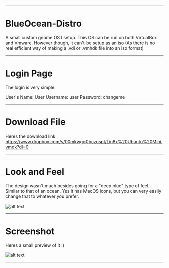 ------------------------------------------------------

# BlueOcean-Distro
A small custom gnome OS I setup.
This OS can be run on both VirtualBox and Vmware.
However though, it can't be setup as an iso (As there is no real efficient way of making a .vdi or .vmhdk file into an iso format)

------------------------------------------------------

# Login Page

The login is very simple:

User's Name: User
Username: user
Password: changeme

------------------------------------------------------

# Download File

Heres the download link:
https://www.dropbox.com/s/00mkwgc0bczospt/Lin8x%20Ubuntu%20Mini.vmdk?dl=0

------------------------------------------------------

# Look and Feel

The design wasn't much besides going for a "deep blue" type of feel. Similar to that of an ocean. Yes it has MacOS icons, but you can very easily change that to whatever you prefer.

![alt text](https://cdn.discordapp.com/attachments/486301631969755136/508417629313171468/image0.jpg)

------------------------------------------------------

# Screenshot

Heres a small preview of it :)

![alt text](https://cdn.discordapp.com/attachments/468870245478825994/508383638468034580/Screen_Shot_2018-11-03_at_4.19.07_PM.png)

------------------------------------------------------

